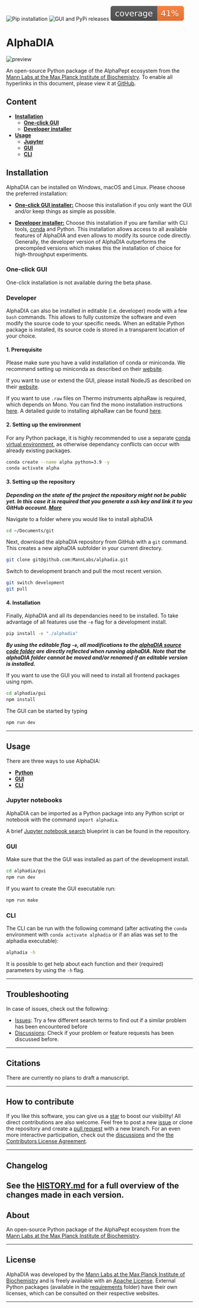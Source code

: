 ![Pip installation](https://github.com/MannLabs/alphadia/workflows/Default%20installation%20and%20tests/badge.svg)
![GUI and PyPi releases](https://github.com/MannLabs/alphadia/workflows/Publish%20on%20PyPi%20and%20release%20on%20GitHub/badge.svg)
![Coverage](https://github.com/MannLabs/alphadia/blob/main/coverage.svg)

# AlphaDIA

![preview](assets/preview.gif)

An open-source Python package of the AlphaPept ecosystem from the [Mann Labs at the Max Planck Institute of Biochemistry](https://www.biochem.mpg.de/mann). To enable all hyperlinks in this document, please view it at [GitHub](https://github.com/MannLabs/alphadia).

## Content

* [**Installation**](#installation)
  * [**One-click GUI**](#one-click-gui)
  * [**Developer installer**](#developer)
* [**Usage**](#usage)
  * [**Jupyter**](#jupyter-notebooks)
  * [**GUI**](#gui)
  * [**CLI**](#cli)


## Installation

AlphaDIA can be installed on Windows, macOS and Linux. Please choose the preferred installation:

* [**One-click GUI installer:**](#one-click-gui) Choose this installation if you only want the GUI and/or keep things as simple as possible.

* [**Developer installer:**](#developer) Choose this installation if you are familiar with CLI tools, [conda](https://docs.conda.io/en/latest/) and Python. This installation allows access to all available features of AlphaDIA and even allows to modify its source code directly. Generally, the developer version of AlphaDIA outperforms the precompiled versions which makes this the installation of choice for high-throughput experiments.

### One-click GUI

One-click installation is not available during the beta phase.

### Developer

AlphaDIA can also be installed in editable (i.e. developer) mode with a few `bash` commands. This allows to fully customize the software and even modify the source code to your specific needs. When an editable Python package is installed, its source code is stored in a transparent location of your choice.

#### 1. Prerequisite
Please make sure you have a valid installation of conda or miniconda. We recommend setting up miniconda as described on their [website](https://docs.conda.io/projects/miniconda/en/latest/).

If you want to use or extend the GUI, please install NodeJS as described on their  [website](https://nodejs.org/en/download).

If you want to use `.raw` files on Thermo instruments alphaRaw is required, which depends on Mono. You can find the mono installation instructions [here](https://www.mono-project.com/download/stable/#download-lin). A detailed guide to installing alphaRaw can be found [here](https://github.com/MannLabs/alpharaw#installation).

#### 2. Setting up the environment

For any Python package, it is highly recommended to use a separate [conda virtual environment](https://docs.conda.io/en/latest/), as otherwise dependancy conflicts can occur with already existing packages. 

```bash
conda create --name alpha python=3.9 -y
conda activate alpha
```

#### 3. Setting up the repository
***Depending on the state of the project the repository might not be public yet. In this case it is required that you generate a ssh key and link it to you GitHub account. [More](https://docs.github.com/en/authentication/connecting-to-github-with-ssh/adding-a-new-ssh-key-to-your-github-account)*** 

Navigate to a folder where you would like to install alphaDIA
```bash
cd ~/Documents/git
```

Next, download the alphaDIA repository from GitHub with a `git` command. This creates a new alphaDIA subfolder in your current directory.

```bash
git clone git@github.com:MannLabs/alphadia.git
```

Switch to development branch and pull the most recent version.
```bash
git switch development
git pull
```

#### 4. Installation

Finally, AlphaDIA and all its dependancies need to be installed. To take advantage of all features use the `-e` flag for a development install.

```bash
pip install -e "./alphadia"
```

***By using the editable flag `-e`, all modifications to the [alphaDIA source code folder](alphadia ) are directly reflected when running alphaDIA. Note that the alphaDIA folder cannot be moved and/or renamed if an editable version is installed.***

If you want to use the GUI you will need to install all frontend packages using npm.

```bash
cd alphadia/gui
npm install
```

The GUI can be started by typing
```bash
npm run dev
```

---
## Usage

There are three ways to use AlphaDIA:

* [**Python**](#jupyter-notebooks)
* [**GUI**](#gui)
* [**CLI**](#cli)

### Jupyter notebooks

AlphaDIA can be imported as a Python package into any Python script or notebook with the command `import alphadia`.

A brief [Jupyter notebook search](nbs/search/library_search.ipynb) blueprint is can be found in the repository.

### GUI

Make sure that the the GUI was installed as part of the development install.

```bash
cd alphadia/gui
npm run dev
```

If you want to create the GUI executable run:
```bash
npm run make
```

### CLI

The CLI can be run with the following command (after activating the `conda` environment with `conda activate alphadia` or if an alias was set to the alphadia executable):

```bash
alphadia -h
```

It is possible to get help about each function and their (required) parameters by using the `-h` flag.

---
## Troubleshooting

In case of issues, check out the following:

* [Issues](https://github.com/MannLabs/alphadia/issues): Try a few different search terms to find out if a similar problem has been encountered before
* [Discussions](https://github.com/MannLabs/alphadia/discussions): Check if your problem or feature requests has been discussed before.

---
## Citations

There are currently no plans to draft a manuscript.

---
## How to contribute

If you like this software, you can give us a [star](https://github.com/MannLabs/alphadia/stargazers) to boost our visibility! All direct contributions are also welcome. Feel free to post a new [issue](https://github.com/MannLabs/alphadia/issues) or clone the repository and create a [pull request](https://github.com/MannLabs/alphadia/pulls) with a new branch. For an even more interactive participation, check out the [discussions](https://github.com/MannLabs/alphadia/discussions) and the [the Contributors License Agreement](misc/CLA.md).

---
## Changelog

See the [HISTORY.md](HISTORY.md) for a full overview of the changes made in each version.
---
## About

An open-source Python package of the AlphaPept ecosystem from the [Mann Labs at the Max Planck Institute of Biochemistry](https://www.biochem.mpg.de/mann).

---
## License

AlphaDIA was developed by the [Mann Labs at the Max Planck Institute of Biochemistry](https://www.biochem.mpg.de/mann) and is freely available with an [Apache License](LICENSE.txt). External Python packages (available in the [requirements](requirements) folder) have their own licenses, which can be consulted on their respective websites.

---